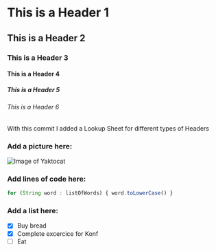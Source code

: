 # This is a Header 1
## This is a Header 2
### This is a Header 3
#### This is a Header 4
##### This is a Header 5
###### This is a Header 6
With this commit I added a Lookup Sheet for different types of Headers

### Add a picture here:
![Image of Yaktocat](https://octodex.github.com/images/yaktocat.png)

### Add lines of code here:
``` javascript
for (String word : listOfWords) { word.toLowerCase() }
```
### Add a list here:
- [x] Buy bread
- [x] Complete excercice for Konf
- [ ] Eat
